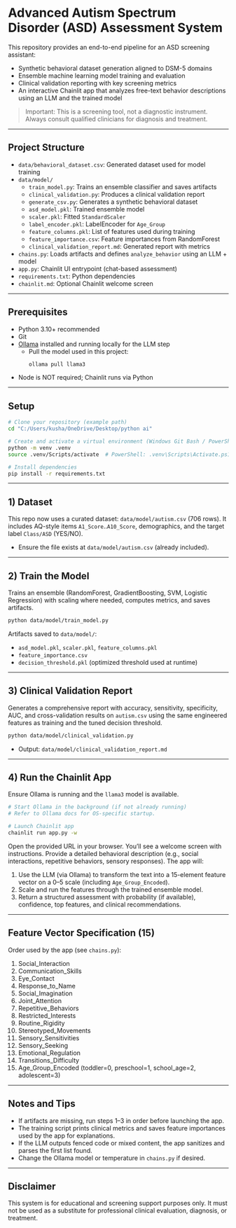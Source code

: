 # Advanced Autism Spectrum Disorder (ASD) Assessment System

This repository provides an end-to-end pipeline for an ASD screening assistant:

- Synthetic behavioral dataset generation aligned to DSM-5 domains
- Ensemble machine learning model training and evaluation
- Clinical validation reporting with key screening metrics
- An interactive Chainlit app that analyzes free-text behavior descriptions using an LLM and the trained model

> Important: This is a screening tool, not a diagnostic instrument. Always consult qualified clinicians for diagnosis and treatment.

---

## Project Structure

- `data/behavioral_dataset.csv`: Generated dataset used for model training
- `data/model/`
  - `train_model.py`: Trains an ensemble classifier and saves artifacts
  - `clinical_validation.py`: Produces a clinical validation report
  - `generate_csv.py`: Generates a synthetic behavioral dataset
  - `asd_model.pkl`: Trained ensemble model
  - `scaler.pkl`: Fitted `StandardScaler`
  - `label_encoder.pkl`: LabelEncoder for `Age_Group`
  - `feature_columns.pkl`: List of features used during training
  - `feature_importance.csv`: Feature importances from RandomForest
  - `clinical_validation_report.md`: Generated report with metrics
- `chains.py`: Loads artifacts and defines `analyze_behavior` using an LLM + model
- `app.py`: Chainlit UI entrypoint (chat-based assessment)
- `requirements.txt`: Python dependencies
- `chainlit.md`: Optional Chainlit welcome screen

---

## Prerequisites

- Python 3.10+ recommended
- Git
- [Ollama](https://ollama.com) installed and running locally for the LLM step
  - Pull the model used in this project:
    ```bash
    ollama pull llama3
    ```
- Node is NOT required; Chainlit runs via Python

---

## Setup

```bash
# Clone your repository (example path)
cd "C:/Users/kusha/OneDrive/Desktop/python ai"

# Create and activate a virtual environment (Windows Git Bash / PowerShell)
python -m venv .venv
source .venv/Scripts/activate  # PowerShell: .venv\Scripts\Activate.ps1

# Install dependencies
pip install -r requirements.txt
```

---

## 1) Dataset

This repo now uses a curated dataset: `data/model/autism.csv` (706 rows). It includes AQ-style items `A1_Score`..`A10_Score`, demographics, and the target label `Class/ASD` (YES/NO).

- Ensure the file exists at `data/model/autism.csv` (already included).

---

## 2) Train the Model

Trains an ensemble (RandomForest, GradientBoosting, SVM, Logistic Regression) with scaling where needed, computes metrics, and saves artifacts.

```bash
python data/model/train_model.py
```

Artifacts saved to `data/model/`:
- `asd_model.pkl`, `scaler.pkl`, `feature_columns.pkl`
- `feature_importance.csv`
 - `decision_threshold.pkl` (optimized threshold used at runtime)

---

## 3) Clinical Validation Report

Generates a comprehensive report with accuracy, sensitivity, specificity, AUC, and cross-validation results on `autism.csv` using the same engineered features as training and the tuned decision threshold.

```bash
python data/model/clinical_validation.py
```

- Output: `data/model/clinical_validation_report.md`

---

## 4) Run the Chainlit App

Ensure Ollama is running and the `llama3` model is available.

```bash
# Start Ollama in the background (if not already running)
# Refer to Ollama docs for OS-specific startup.

# Launch Chainlit app
chainlit run app.py -w
```

Open the provided URL in your browser. You’ll see a welcome screen with instructions. Provide a detailed behavioral description (e.g., social interactions, repetitive behaviors, sensory responses). The app will:

1. Use the LLM (via Ollama) to transform the text into a 15-element feature vector on a 0–5 scale (including `Age_Group_Encoded`).
2. Scale and run the features through the trained ensemble model.
3. Return a structured assessment with probability (if available), confidence, top features, and clinical recommendations.

---

## Feature Vector Specification (15)

Order used by the app (see `chains.py`):

1. Social_Interaction
2. Communication_Skills
3. Eye_Contact
4. Response_to_Name
5. Social_Imagination
6. Joint_Attention
7. Repetitive_Behaviors
8. Restricted_Interests
9. Routine_Rigidity
10. Stereotyped_Movements
11. Sensory_Sensitivities
12. Sensory_Seeking
13. Emotional_Regulation
14. Transitions_Difficulty
15. Age_Group_Encoded (toddler=0, preschool=1, school_age=2, adolescent=3)

---

## Notes and Tips

- If artifacts are missing, run steps 1–3 in order before launching the app.
- The training script prints clinical metrics and saves feature importances used by the app for explanations.
- If the LLM outputs fenced code or mixed content, the app sanitizes and parses the first list found.
- Change the Ollama model or temperature in `chains.py` if desired.

---

## Disclaimer

This system is for educational and screening support purposes only. It must not be used as a substitute for professional clinical evaluation, diagnosis, or treatment.
